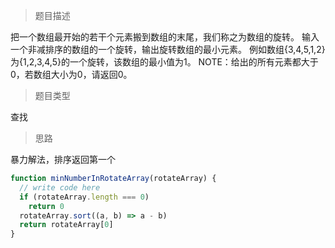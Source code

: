 > 题目描述

把一个数组最开始的若干个元素搬到数组的末尾，我们称之为数组的旋转。 输入一个非减排序的数组的一个旋转，输出旋转数组的最小元素。 例如数组{3,4,5,1,2}为{1,2,3,4,5}的一个旋转，该数组的最小值为1。 NOTE：给出的所有元素都大于0，若数组大小为0，请返回0。

> 题目类型

查找

> 思路

暴力解法，排序返回第一个
```js
function minNumberInRotateArray(rotateArray) {
  // write code here
  if (rotateArray.length === 0)
    return 0
  rotateArray.sort((a, b) => a - b)
  return rotateArray[0]
}
```